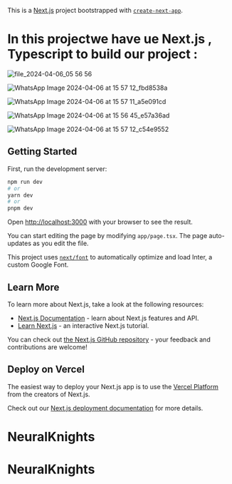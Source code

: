This is a [Next.js](https://nextjs.org/) project bootstrapped with [`create-next-app`](https://github.com/vercel/next.js/tree/canary/packages/create-next-app).

# In this projectwe have ue Next.js , Typescript to build our project : 

![file_2024-04-06_05 56 56](https://github.com/Ojass-2024-Hack-de-Science/NeuralKnights/assets/116994984/631f198d-8059-4076-a831-17b8c632df7a)

![WhatsApp Image 2024-04-06 at 15 57 12_fbd8538a](https://github.com/Ojass-2024-Hack-de-Science/NeuralKnights/assets/116994984/2415999e-4d87-46f0-8863-21d8dcec3e72) 

![WhatsApp Image 2024-04-06 at 15 57 11_a5e091cd](https://github.com/Ojass-2024-Hack-de-Science/NeuralKnights/assets/116994984/75186266-142f-4458-94f2-46de8ba8b8bf)

![WhatsApp Image 2024-04-06 at 15 56 45_e57a36ad](https://github.com/Ojass-2024-Hack-de-Science/NeuralKnights/assets/116994984/44727f12-cf73-460a-b377-c3ff0e4f9c84)

![WhatsApp Image 2024-04-06 at 15 57 12_c54e9552](https://github.com/Ojass-2024-Hack-de-Science/NeuralKnights/assets/116994984/fb97209b-efe0-443b-b359-08892b0104b8)



## Getting Started

First, run the development server:

```bash
npm run dev
# or
yarn dev
# or
pnpm dev
```

Open [http://localhost:3000](http://localhost:3000) with your browser to see the result.

You can start editing the page by modifying `app/page.tsx`. The page auto-updates as you edit the file.

This project uses [`next/font`](https://nextjs.org/docs/basic-features/font-optimization) to automatically optimize and load Inter, a custom Google Font.

## Learn More

To learn more about Next.js, take a look at the following resources:

- [Next.js Documentation](https://nextjs.org/docs) - learn about Next.js features and API.
- [Learn Next.js](https://nextjs.org/learn) - an interactive Next.js tutorial.

You can check out [the Next.js GitHub repository](https://github.com/vercel/next.js/) - your feedback and contributions are welcome!

## Deploy on Vercel

The easiest way to deploy your Next.js app is to use the [Vercel Platform](https://vercel.com/new?utm_medium=default-template&filter=next.js&utm_source=create-next-app&utm_campaign=create-next-app-readme) from the creators of Next.js.

Check out our [Next.js deployment documentation](https://nextjs.org/docs/deployment) for more details.
# NeuralKnights
# NeuralKnights

